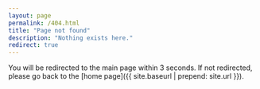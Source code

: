 ```yaml
---
layout: page
permalink: /404.html
title: "Page not found"
description: "Nothing exists here."
redirect: true
---
```


You will be redirected to the main page within 3 seconds. If not redirected, please go back to the [home page]({{ site.baseurl | prepend: site.url }}).
